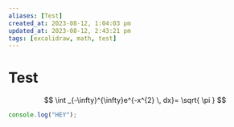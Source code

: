 ```yaml
---
aliases: [Test]
created_at: 2023-08-12, 1:04:03 pm
updated_at: 2023-08-12, 2:43:21 pm
tags: [excalidraw, math, test]
---
```

# Test
$$
\int _{-\infty}^{\infty}e^{-x^{2} \, dx}= \sqrt{ \pi } 
$$

```js
console.log("HEY");
```